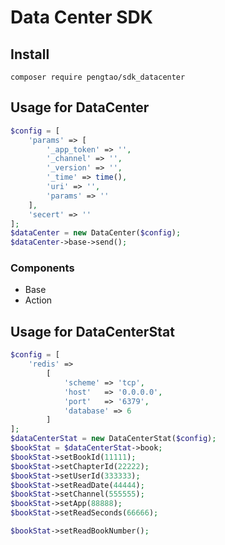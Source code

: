 # Data Center SDK


## Install
```
composer require pengtao/sdk_datacenter
```
## Usage for DataCenter
```PHP
$config = [
    'params' => [
        '_app_token' => '',
        '_channel' => '',
        '_version' => '',
        '_time' => time(),
        'uri' => '',
        'params' => ''
    ],
    'secert' => ''
];
$dataCenter = new DataCenter($config);
$dataCenter->base->send();
```

### Components

- Base
- Action


## Usage for DataCenterStat
```PHP
$config = [
    'redis' => 
        [
            'scheme' => 'tcp',
            'host'   => '0.0.0.0',
            'port'   => '6379',
            'database' => 6
        ]
];
$dataCenterStat = new DataCenterStat($config);
$bookStat = $dataCenterStat->book;
$bookStat->setBookId(11111);
$bookStat->setChapterId(22222);
$bookStat->setUserId(333333);
$bookStat->setReadDate(44444);
$bookStat->setChannel(555555);
$bookStat->setApp(88888);
$bookStat->setReadSeconds(66666);

$bookStat->setReadBookNumber();
```